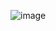 ![image](https://github.com/JaimeVillalbaO/LogIn-Selenium-Intermediate-Day-48/assets/152451848/19c65715-2bcd-42e2-8753-01a2f3997286)
